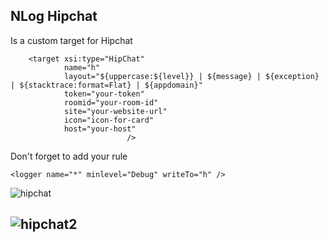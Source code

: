 NLog Hipchat
-------------
Is a custom target for Hipchat

        <target xsi:type="HipChat"
                name="h"
                layout="${uppercase:${level}} | ${message} | ${exception} | ${stacktrace:format=Flat} | ${appdomain}"
                token="your-token"
                roomid="your-room-id"
                site="your-website-url"
                icon="icon-for-card"
                host="your-host"
                              />
Don't forget to add your rule

    <logger name="*" minlevel="Debug" writeTo="h" />

![hipchat](https://s16.postimg.org/608xjfv5x/hipchat.png)

![hipchat2](https://s1.postimg.org/h46spj2db/hipchat2.png)
----------

